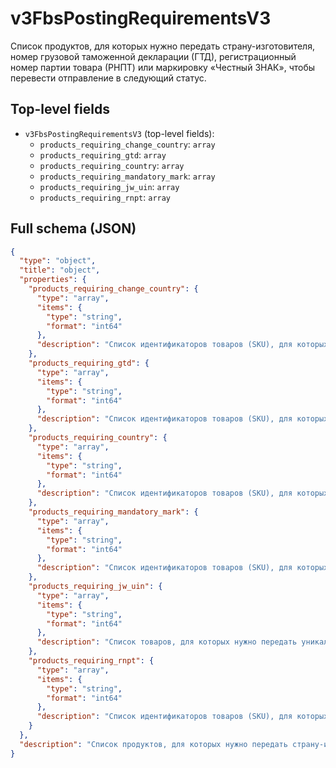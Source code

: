 # v3FbsPostingRequirementsV3

Cписок продуктов, для которых нужно передать страну-изготовителя, номер грузовой таможенной декларации (ГТД), регистрационный номер партии товара (РНПТ) или маркировку «Честный ЗНАК», чтобы перевести отправление в следующий статус.

## Top-level fields
- `v3FbsPostingRequirementsV3` (top-level fields):
  - `products_requiring_change_country`: `array`
  - `products_requiring_gtd`: `array`
  - `products_requiring_country`: `array`
  - `products_requiring_mandatory_mark`: `array`
  - `products_requiring_jw_uin`: `array`
  - `products_requiring_rnpt`: `array`

## Full schema (JSON)
```json
{
  "type": "object",
  "title": "object",
  "properties": {
    "products_requiring_change_country": {
      "type": "array",
      "items": {
        "type": "string",
        "format": "int64"
      },
      "description": "Список идентификаторов товаров (SKU), для которых нужно изменить страну-изготовитель. Чтобы изменить страну-изготовитель, используйте методы [/v2/posting/fbs/product/country/list](#operation/PostingAPI_ListCountryProductFbsPostingV2) и [/v2/posting/fbs/product/country/set](#operation/PostingAPI_SetCountryProductFbsPostingV2)."
    },
    "products_requiring_gtd": {
      "type": "array",
      "items": {
        "type": "string",
        "format": "int64"
      },
      "description": "Список идентификаторов товаров (SKU), для которых нужно передать номера таможенной декларации (ГТД).\n\nДля сборки отправления передайте для всех перечисленных товаров номер таможенной декларации или информацию о том,\nчто номера нет, с помощью метода [/v3/posting/fbs/ship/package](#operation/PostingAPI_PackageShipFbsPostingV3)\nили [/v3/posting/fbs/ship](#operation/PostingAPI_ShipFbsPostingV3).\n"
    },
    "products_requiring_country": {
      "type": "array",
      "items": {
        "type": "string",
        "format": "int64"
      },
      "description": "Список идентификаторов товаров (SKU), для которых нужно передать информацию о стране-изготовителе.\n\nДля сборки отправления передайте информацию о стране-изготовителе для всех перечисленных товаров с помощью метода [/v2/posting/fbs/product/country/set](#operation/PostingAPI_SetCountryProductFbsPostingV2).\n"
    },
    "products_requiring_mandatory_mark": {
      "type": "array",
      "items": {
        "type": "string",
        "format": "int64"
      },
      "description": "Список идентификаторов товаров (SKU), для которых нужно передать маркировку «Честный ЗНАК».\n"
    },
    "products_requiring_jw_uin": {
      "type": "array",
      "items": {
        "type": "string",
        "format": "int64"
      },
      "description": "Список товаров, для которых нужно передать уникальный идентификационный номер (УИН) ювелирного изделия."
    },
    "products_requiring_rnpt": {
      "type": "array",
      "items": {
        "type": "string",
        "format": "int64"
      },
      "description": "Список идентификаторов товаров (SKU), для которых нужно передать регистрационный номер партии товара (РНПТ).\n"
    }
  },
  "description": "Cписок продуктов, для которых нужно передать страну-изготовителя, номер грузовой таможенной декларации (ГТД), регистрационный номер партии товара (РНПТ) или маркировку «Честный ЗНАК», чтобы перевести отправление в следующий статус."
}
```
